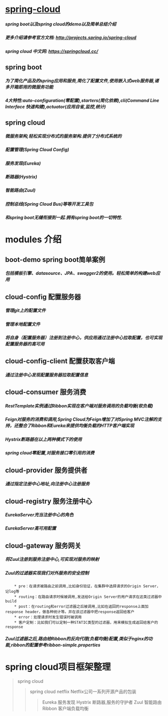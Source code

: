 # [spring-cloud](http://projects.spring.io/spring-cloud/)
##### spring boot以及spring cloud的demo以及简单总结介绍
##### 更多介绍请参考官方文档: http://projects.spring.io/spring-cloud
##### spring cloud 中文网: https://springcloud.cc/
## spring boot
##### 为了简化产品及的spring应用和服务,简化了配置文件,使用嵌入式web服务器,诸多开箱即用的微服务功能
##### 4大特性:auto-configuration(零配置),starters(简化依赖),cli(Command Line Interface 快速构建),actuator(应用自省,监控,统计)
## spring cloud
##### 微服务架构,轻松实现分布式的服务架构.提供了分布式系统的
##### 配置管理(Spring Cloud Config)
##### 服务发现(Eureka)
##### 断路器(Hystrix)
##### 智能路由(Zuul)
##### 控制总线(Spring Cloud Bus)等等开发工具包
##### 和spring boot无缝衔接到一起.拥有spring boot的一切特性.
# modules 介绍
## boot-demo spring boot简单案例
##### 包括模板引擎、datasource、JPA、swagger2的使用。轻松简单的构建web应用
## cloud-config 配置服务器
##### 管理git上的配置文件
##### 管理本地配置文件
##### 将自身（配置服务器）注册到注册中心，供应用通过注册中心拉取配置，也可实现配置服务器的高可用
## cloud-config-client 配置获取客户端
##### 通过注册中心发现配置服务器拉取配置信息
## cloud-consumer 服务消费
##### RestTemplate实例通过Ribbon实现在客户端对服务调用的负载均衡(软负载)
##### Feign对服务的消费和调用,Spring Cloud为Feign增加了对Spring MVC注解的支持，还整合了Ribbon和Eureka来提供均衡负载的HTTP客户端实现
##### Hystrix断路器在以上两种模式下的使用
##### spring cloud零配置,对服务接口零引用的消费
## cloud-provider 服务提供者
##### 通过指定注册中心地址,向注册中心注册服务
## cloud-registry 服务注册中心
##### EurekaServer充当注册中心的角色
##### EurekaServer高可用配置
## cloud-gateway 服务网关
##### 将Zuul注册到服务注册中心,可实现对服务的映射
##### Zuul的过滤器实现我们对外服务的安全控制
        * pre：在请求被路由之前调用,比如身份验证，在集群中选择请求的Origin Server，记log等
        * routing：在路由请求时候被调用,发送给Origin Server的用户请求在这类过滤器中build
        * post：在routing和error过滤器之后被调用,比如在返回的response上面加response header，做各种统计等。并在该过滤器中把response返回给客户
        * error：处理请求时发生错误时被调用
        * 客户定制：比如我们可以定制一种STATIC类型的过滤器，用来模拟生成返回给客户的response
##### Zuul过滤器之后,路由给Ribbon的反向代理(负载均衡)配置,类似于nginx的功能,ribbon的配置参考ribbon-simple.properties
# spring cloud项目框架整理
>spring cloud
>> spring cloud netflix Netflix公司一系列开源产品的包装
>>> Eureka 服务发现
>>> Hystrix 断路器,服务的守护者
>>> Zuul 智能路由
>>> Ribbon 客户端负载均衡
    
    